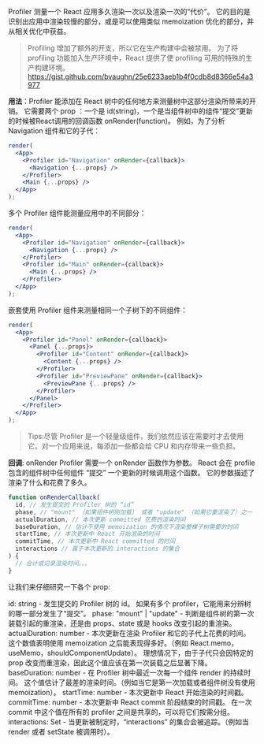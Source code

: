 Profiler 测量一个 React 应用多久渲染一次以及渲染一次的“代价”。 它的目的是识别出应用中渲染较慢的部分，或是可以使用类似 memoization 优化的部分，并从相关优化中获益。
> Profiling 增加了额外的开支，所以它在生产构建中会被禁用。
为了将 profiling 功能加入生产环境中，React 提供了使 profiling 可用的特殊的生产构建环境。https://gist.github.com/bvaughn/25e6233aeb1b4f0cdb8d8366e54a3977

**用法**：Profiler 能添加在 React 树中的任何地方来测量树中这部分渲染所带来的开销。 它需要两个 prop ：一个是 id(string)，一个是当组件树中的组件“提交”更新的时候被React调用的回调函数 onRender(function)。
例如，为了分析 Navigation 组件和它的子代：
```jsx
render(
  <App>
    <Profiler id="Navigation" onRender={callback}>
      <Navigation {...props} />
    </Profiler>
    <Main {...props} />
  </App>
);
```
多个 Profiler 组件能测量应用中的不同部分：
```jsx
render(
  <App>
    <Profiler id="Navigation" onRender={callback}>
      <Navigation {...props} />
    </Profiler>
    <Profiler id="Main" onRender={callback}>
      <Main {...props} />
    </Profiler>
  </App>
);
```
嵌套使用 Profiler 组件来测量相同一个子树下的不同组件：
```jsx
render(
  <App>
    <Profiler id="Panel" onRender={callback}>
      <Panel {...props}>
        <Profiler id="Content" onRender={callback}>
          <Content {...props} />
        </Profiler>
        <Profiler id="PreviewPane" onRender={callback}>
          <PreviewPane {...props} />
        </Profiler>
      </Panel>
    </Profiler>
  </App>
);
```
> Tips:尽管 Profiler 是一个轻量级组件，我们依然应该在需要时才去使用它。对一个应用来说，每添加一些都会给 CPU 和内存带来一些负担。

**回调**: onRender
Profiler 需要一个 onRender 函数作为参数。 React 会在 profile 包含的组件树中任何组件 “提交” 一个更新的时候调用这个函数。 它的参数描述了渲染了什么和花费了多久。
```javascript
function onRenderCallback(
  id, // 发生提交的 Profiler 树的 “id”
  phase, // "mount" （如果组件树刚加载） 或者 "update" （如果它重渲染了）之一
  actualDuration, // 本次更新 committed 花费的渲染时间
  baseDuration, // 估计不使用 memoization 的情况下渲染整棵子树需要的时间
  startTime, // 本次更新中 React 开始渲染的时间
  commitTime, // 本次更新中 React committed 的时间
  interactions // 属于本次更新的 interactions 的集合
) {
  // 合计或记录渲染时间。。。
}
```
让我们来仔细研究一下各个 prop:

id: string - 发生提交的 Profiler 树的 id。 如果有多个 profiler，它能用来分辨树的哪一部分发生了“提交”。
phase: "mount" | "update" - 判断是组件树的第一次装载引起的重渲染，还是由 props、state 或是 hooks 改变引起的重渲染。
actualDuration: number - 本次更新在渲染 Profiler 和它的子代上花费的时间。 这个数值表明使用 memoization 之后能表现得多好。（例如 React.memo，useMemo，shouldComponentUpdate）。 理想情况下，由于子代只会因特定的 prop 改变而重渲染，因此这个值应该在第一次装载之后显著下降。
baseDuration: number - 在 Profiler 树中最近一次每一个组件 render 的持续时间。 这个值估计了最差的渲染时间。（例如当它是第一次加载或者组件树没有使用 memoization）。
startTime: number - 本次更新中 React 开始渲染的时间戳。
commitTime: number - 本次更新中 React commit 阶段结束的时间戳。 在一次 commit 中这个值在所有的 profiler 之间是共享的，可以将它们按需分组。
interactions: Set - 当更新被制定时，“interactions” 的集合会被追踪。（例如当 render 或者 setState 被调用时）。